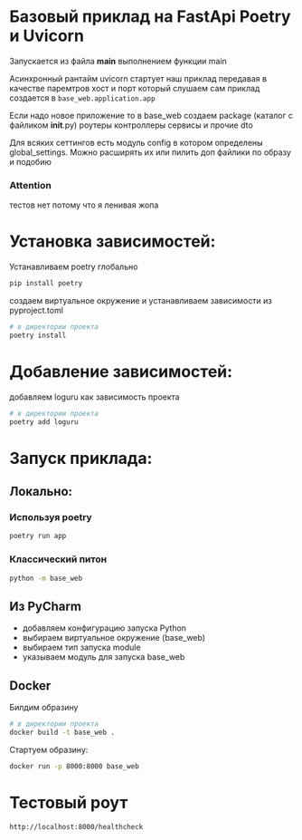 # Базовый приклад на FastApi Poetry и Uvicorn

Запускается из файла __main__ выполнением функции main

Асинхронный рантайм uvicorn стартует наш приклад передавая в качестве паремтров хост и порт который слушаем
сам приклад создается в `base_web.application.app`

Если надо новое приложение то в base_web создаем package (каталог с файликом __init__.py) роутеры контроллеры сервисы и прочие dto

Для всяких сеттингов есть модуль config в котором определены global_settings.
Можно расширять их или пилить доп файлики по образу и подобию

### Attention
тестов нет потому что я ленивая жопа

# Установка зависимостей:
Устанавливаем poetry глобально
```bash
pip install poetry
```
создаем виртуальное окружение и устанавливаем зависимости из pyproject.toml
```bash
# в директории проекта
poetry install 
```

# Добавление зависимостей:
добавляем loguru как зависимость проекта
```bash
# в директории проекта
poetry add loguru
```

# Запуск приклада:
## Локально:
### Используя poetry
```bash
poetry run app
```
### Классический питон
```bash
python -m base_web
```
## Из PyCharm
 - добавляем конфигурацию запуска Python
 - выбираем виртуальное окружение (base_web)
 - выбираем тип запуска module
 - указываем модуль для запуска base_web

## Docker
Билдим образину
```bash
# в директории проекта
docker build -t base_web .
```

Стартуем образину:
```bash
docker run -p 8000:8000 base_web
```
# Тестовый роут
`http://localhost:8000/healthcheck`


